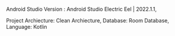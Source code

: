 Android Studio Version :  Android Studio Electric Eel | 2022.1.1,

Project Archiecture: Clean Archiecture,
Database: Room Database,
Language: Kotlin
